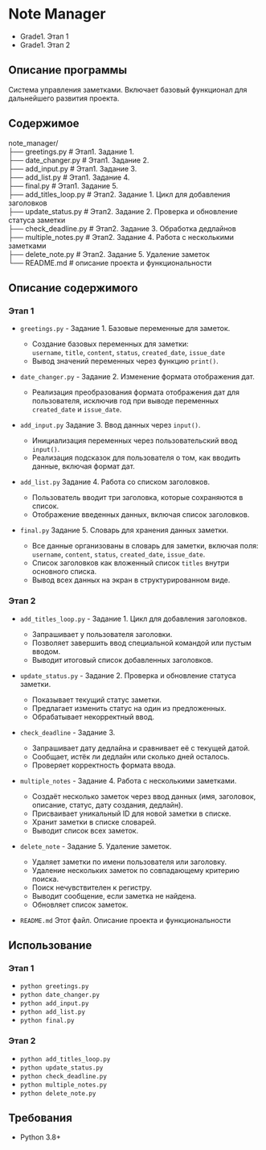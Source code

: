 # Note Manager 
- Grade1. Этап 1
- Grade1. Этап 2

## Описание программы
Система управления заметками. Включает базовый функционал для дальнейшего развития проекта.

## Содержимое

note_manager/\
├── greetings.py        # Этап1. Задание 1.\
├── date_changer.py     # Этап1. Задание 2.\
├── add_input.py        # Этап1. Задание 3.\
├── add_list.py         # Этап1. Задание 4.\
├── final.py            # Этап1. Задание 5.\
├── add_titles_loop.py  # Этап2. Задание 1. Цикл для добавления заголовков\
├── update_status.py    # Этап2. Задание 2. Проверка и обновление статуса заметки\
├── check_deadline.py   # Этап2. Задание 3. Обработка дедлайнов\
├── multiple_notes.py   # Этап2. Задание 4. Работа с несколькими заметками\
├── delete_note.py      # Этап2. Задание 5. Удаление заметок\
└── README.md           # описание проекта и функциональности

## Описание содержимого

### Этап 1
- `greetings.py` - Задание 1. Базовые переменные для заметок.
  - Создание базовых переменных для заметки:\
  `username`, `title`, `content`, `status`, `created_date`, `issue_date`
  - Вывод значений переменных через функцию `print()`.

- `date_changer.py` - Задание 2. Изменение формата отображения дат.
  - Реализация преобразования формата отображения дат для пользователя, исключив год при выводе переменных `created_date` и `issue_date`.
- `add_input.py` Задание 3. Ввод данных через `input()`.
  - Инициализация переменных через пользовательский ввод `input()`.
  - Реализация подсказок для пользователя о том, как вводить данные, включая формат дат.
- `add_list.py` Задание 4. Работа со списком заголовков.
  - Пользователь вводит три заголовка, которые сохраняются в список.
  - Отображение введенных данных, включая список заголовков.
- `final.py` Задание 5. Словарь для хранения данных заметки.
  - Все данные организованы в словарь для заметки, включая поля:\
  `username`, `content`, `status`, `created_date`, `issue_date`.
  - Список заголовков как вложенный список `titles` внутри основного списка.
  - Вывод всех данных на экран в структурированном виде.

### Этап 2
- `add_titles_loop.py` - Задание 1. Цикл для добавления заголовков.
  - Запрашивает у пользователя заголовки.
  - Позволяет завершить ввод специальной командой или пустым вводом.
  - Выводит итоговый список добавленных заголовков.

- `update_status.py` - Задание 2. Проверка и обновление статуса заметки.

  - Показывает текущий статус заметки.
  - Предлагает изменить статус на один из предложенных.
  - Обрабатывает некорректный ввод.
- `check_deadline` - Задание 3. 
  - Запрашивает дату дедлайна и сравнивает её с текущей датой.
  - Сообщает, истёк ли дедлайн или сколько дней осталось.
  - Проверяет корректность формата ввода.
- `multiple_notes` - Задание 4. Работа с несколькими заметками.
  - Создаёт несколько заметок через ввод данных (имя, заголовок, описание, статус, дату создания, дедлайн).
  - Присваивает уникальный ID для новой заметки в списке.
  - Хранит заметки в списке словарей.
  - Выводит список всех заметок.
- `delete_note` - Задание 5. Удаление заметок.

  - Удаляет заметки по имени пользователя или заголовку.
  - Удаление нескольких заметок по совпадающему критерию поиска.
  - Поиск нечувствителен к регистру.
  - Выводит сообщение, если заметка не найдена.
  - Обновляет список заметок.

- `README.md` Этот файл. Описание проекта и функциональности

<!-- ## Установка -->

## Использование
### Этап 1
- `python greetings.py`
- `python date_changer.py`
- `python add_input.py`
- `python add_list.py`
- `python final.py`

### Этап 2
- `python add_titles_loop.py`
- `python update_status.py`
- `python check_deadline.py`
- `python multiple_notes.py`
- `python delete_note.py`
 
## Требования

- Python 3.8+
